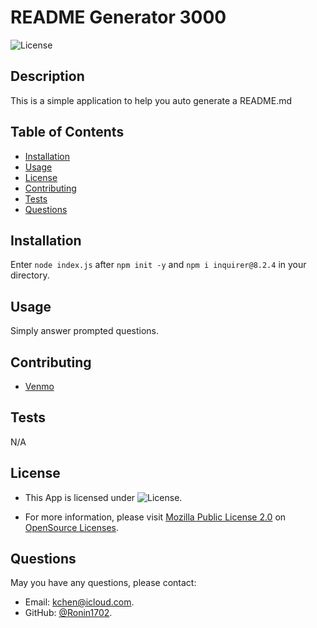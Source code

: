 # README Generator 3000

![License](https://img.shields.io/badge/License-Mozilla_Public_License_2.0-blue)

## Description 

This is a simple application to help you auto generate a README.md

## Table of Contents 

* [Installation](#installation)
* [Usage](#usage)
* [License](#license)
* [Contributing](#contributing)
* [Tests](#tests)
* [Questions](#questions)

## Installation

Enter `node index.js` after `npm init -y` and `npm i inquirer@8.2.4` in your directory.

## Usage 

Simply answer prompted questions.


## Contributing

* [Venmo](https://venmo.com/u/ronin1702)

## Tests

N/A

## License

* This App is licensed under ![License](https://img.shields.io/badge/License-Mozilla_Public_License_2.0-blue).

* For more information, please visit [Mozilla Public License 2.0](https://opensource.org/licenses/MPL-2-0) on [OpenSource Licenses](https://opensource.org/licenses/).

## Questions

May you have any questions, please contact:
* Email:  kchen@icloud.com.
* GitHub: [@Ronin1702](https://github.com/Ronin1702/).
